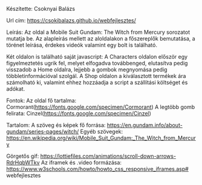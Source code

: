 Készítette:
Csoknyai Balázs

Url cím:  https://csokibalazs.github.io/webfejlesztes/

Leírás: Az oldal a Mobile Suit Gundam: The Witch from Mercury sorozatot mutatja be. Az alapleírás mellett az aloldalakon a főszereplők bemutatása, a törénet leírása, érdekes videók valamint egy bolt is található.

Két oldalon is található saját javascript:
		A Characters oldalon először egy figyelmeztetés ugrik fel, melyet elfogadva továbbenged, elutasítva pedig 	visszadob a Home oldalra, lejjebb a gombok megnyomása pedig többletinformációval szolgál.
		A Shop oldalon a kiválasztott termékek ára számolható ki, valamint ehhez hozzáadja a script a szállítási 	költséget és adókat.


Fontok:
Az oldal fő tartalma: Cormorant(https://fonts.google.com/specimen/Cormorant)
A legtöbb gomb felirata: Cinzel(https://fonts.google.com/specimen/Cinzel)

Tartalom:
A szöveg és képek fő forrása: https://en.gundam.info/about-gundam/series-pages/witch/
Egyéb szövegek: https://en.wikipedia.org/wiki/Mobile_Suit_Gundam:_The_Witch_from_Mercury

Görgetős gif: https://lottiefiles.com/animations/scroll-down-arrows-RdrHqbWTkv
Az iframek és .video formázása: https://www.w3schools.com/howto/howto_css_responsive_iframes.asp# webfejlesztes
